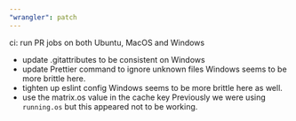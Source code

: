 ```yaml
---
"wrangler": patch
---
```


ci: run PR jobs on both Ubuntu, MacOS and Windows

- update .gitattributes to be consistent on Windows
- update Prettier command to ignore unknown files
  Windows seems to be more brittle here.
- tighten up eslint config
  Windows seems to be more brittle here as well.
- use the matrix.os value in the cache key
  Previously we were using `running.os` but this appeared not to be working.
